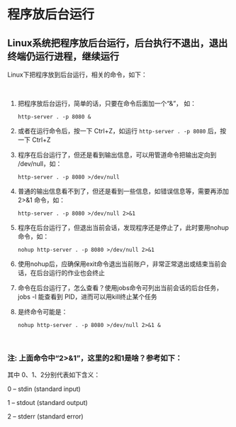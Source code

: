 # 程序放后台运行

## Linux系统把程序放后台运行，后台执行不退出，退出终端仍运行进程，继续运行

Linux下把程序放到后台运行，相关的命令，如下：

 

1. 把程序放后台运行，简单的话，只要在命令后面加一个“&”， 如：
    ```shell
    http-server . -p 8080 &
    ```

2. 或者在运行命令后，按一下 Ctrl+Z，如运行 `http-server . -p 8080` 后，按一下 Ctrl+Z

3. 程序在后台运行了，但还是看到输出信息，可以用管道命令把输出定向到 /dev/null，如：
    ```shell
    http-server . -p 8080 >/dev/null
    ```

4. 普通的输出信息看不到了，但还是看到一些信息，如错误信息等，需要再添加 2>&1 命令，如：
    ```shell
    http-server . -p 8080 >/dev/null 2>&1
    ```

5. 程序在后台运行了，但退出当前会话，发现程序还是停止了，此时要用nohup命令，如：
    ```shell
    nohup http-server . -p 8080 >/dev/null 2>&1 
    ```

6. 使用nohup后，应确保用exit命令退出当前账户，非常正常退出或结束当前会话，在后台运行的作业也会终止

7. 命令在后台运行了，怎么查看？使用jobs命令可列出当前会话的后台任务，jobs -l 能查看到 PID，进而可以用kill终止某个任务

8. 是终命令可能是：
    ```shell
    nohup http-server . -p 8080 >/dev/null 2>&1 &
    ```
 

### 注: 上面命令中“2>&1”，这里的2和1是啥？参考如下：

其中 0、1、2分别代表如下含义：

0 – stdin (standard input)

1 – stdout (standard output)

2 – stderr (standard error)
